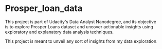 # Prosper_loan_data
This project is part of Udacity's Data Analyst Nanodegree, and its objective is to explore Prosper Loans dataset and uncover actionable insights using exploratory and explanatory data analysis techniques.

This project is meant to unveil any sort of insights from my data exploration.
